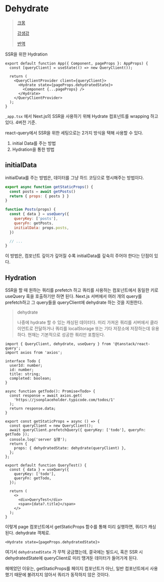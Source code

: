 # Dehydrate

> [크몽](https://blog.kmong.com/react-query%EB%A5%BC-next-js%EC%99%80-%ED%95%A8%EA%BB%98-%EC%82%AC%EC%9A%A9%ED%95%B4%EB%B3%B4%EC%9E%90-part-1-4923f7e30541)
>
> [강생강](https://gingerkang.tistory.com/121)
>
> [번역](https://seogeurim.tistory.com/19)

SSR을 위한 Hydration

```tsx
export default function App({ Component, pageProps }: AppProps) {
  const [queryClient] = useState(() => new QueryClient());

  return (
    <QueryClientProvider client={queryClient}>
      <Hydrate state={pageProps.dehydratedState}>
        <Component {...pageProps} />
      </Hydrate>
    </QueryClientProvider>
  );
}
```

`_app.tsx` 에서 Next.js의 SSR을 사용하기 위해 Hydrate 컴포넌트를 wrapping 하고 있다. 4버전 기준.

react-query에서 SSR을 위한 세팅으로는 2가지 방식을 택해 사용할 수 있다.

1. initial Data를 주는 방법
2. Hydration을 통한 방법

## initialData

initialData를 주는 방법은, 데이터를 그냥 하드 코딩으로 명시해주는 방법이다.

```js
export async function getStaticProps() {
  const posts = await getPosts()
  return { props: { posts } }
}

function Posts(props) {
  const { data } = useQuery({
    queryKey: ['posts'],
    queryFn: getPosts,
    initialData: props.posts,
  })

  // ...
}
```

이 방법은, 컴포넌트 깊이가 깊어질 수록 initialData를 깊숙히 주어야 한다는 단점이 있다.

## Hydration

SSR을 할 때 원하는 쿼리를 prefetch 하고 쿼리를 사용하는 컴포넌트에서 동일한 키로 useQuery 훅을 호출하기만 하면 된다. Next.js 서버에서 여러 개의 query를 prefetch하고 그 query들을 queryClient에 dehydrate 하는 것을 지원한다.

> dehydrate
>
> 나중에 hydrate 할 수 있는 캐싱된 데이터다. 미리 가져온 쿼리를 서버에서 클라이언트로 전달하거나 쿼리를 localStorage 또는 기타 저장소에 저장하는데 유용하다. 현재는 기본적으로 성공한 쿼리만 포함된다.

```tsx
import { QueryClient, dehydrate, useQuery } from '@tanstack/react-query';
import axios from 'axios';

interface Todo {
  userId: number;
  id: number;
  title: string;
  completed: boolean;
}

async function getTodo(): Promise<Todo> {
  const response = await axios.get(
    'https://jsonplaceholder.typicode.com/todos/1'
  );
  return response.data;
}

export const getStaticProps = async () => {
  const queryClient = new QueryClient();
  await queryClient.prefetchQuery({ queryKey: ['todo'], queryFn: getTodo });
  console.log('server 실행');
  return {
    props: { dehydratedState: dehydrate(queryClient) },
  };
};

export default function QueryTest() {
  const { data } = useQuery({
    queryKey: ['todo'],
    queryFn: getTodo,
  });

  return (
    <>
      <div>QueryTest</div>
      <span>{data?.title}</span>
    </>
  );
}
```

이렇게 page 컴포넌트에서 getStaticProps 함수를 통해 미리 실행하면, 쿼리가 캐싱된다. dehydrate 객체로.

```tsx
<Hydrate state={pageProps.dehydratedState}>
```

여기서 `dehydratedState` 가 무척 궁금했는데, 결국에는 빌드시, 혹은 SSR 시 dehydratedState에 queryClient로 미리 땡겨둔 데이터가 들어가게 된다.

헤메었던 이유는, getStaticProps를 페이지 컴포넌트가 아닌, 일반 컴포넌트에서 사용했기 때문에 불려지지 않아서 쿼리가 동작하지 않은 것이다.
